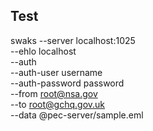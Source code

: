 
## Test

swaks --server localhost:1025 \
  --ehlo localhost \
  --auth \
  --auth-user username \
  --auth-password password \
  --from root@nsa.gov \
  --to root@gchq.gov.uk \
  --data @pec-server/sample.eml